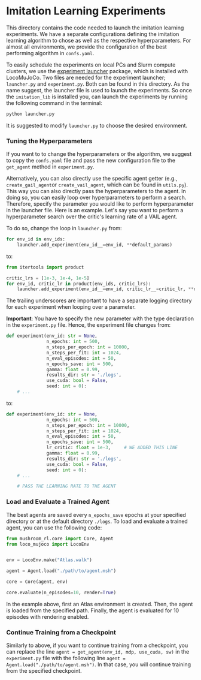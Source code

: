 # Imitation Learning Experiments
This directory contains the code needed to launch the imitation learning experiments. 
We have a separate configurations defining the imitation 
learning algorithm to chose as well as the respective hyperparameters. For almost all 
environments, we provide the configuration of the best performing algorithm in `confs.yaml`.


To easily schedule the experiments on local PCs and Slurm compute clusters, we use 
the [experiment launcher](https://git.ias.informatik.tu-darmstadt.de/common/experiment_launcher) package,
which is installed with LocoMuJoCo. Two files are needed for the experiment launcher; `launcher.py` and 
`experiment.py`. Both can be found in this directory.
As the name suggest, the launcher file is used to launch the experiments. So once the `imitation_lib` is
installed you, can launch the experiments by running the following command in the terminal:

```bash
python launcher.py
```

It is suggested to modify `launcher.py` to choose the desired environment.

### Tuning the Hyperparameters
If you want to to change the hyperparameters or the algorithm, we suggest to copy the `confs.yaml` file and 
pass the new configuration file to the `get_agent` method in `experiment.py`.

Alternatively, you can also directly use the specific agent getter (e.g., `create_gail_agent`or `create_vail_agent`, 
which can be found in `utils.py`). This way you can also directly pass the hyperparameters to the agent. In doing so, 
you can easily loop over hyperparameters to perform a search. Therefore, specify the parameter 
you would like to perform hyperparameter in the launcher file. Here is an example. Let's say you 
want to perform a hyperparameter search over the critic's learning rate of a VAIL agent.

To do so, change the loop in `launcher.py` from:

```python
for env_id in env_ids:
    launcher.add_experiment(env_id__=env_id, **default_params)
```

to:

```python
from itertools import product

critic_lrs = [1e-3, 1e-4, 1e-5]
for env_id, critic_lr in product(env_ids, critic_lrs):
    launcher.add_experiment(env_id__=env_id, critic_lr__=critic_lr, **default_params)
```
The trailing underscores are important to have a separate logging directory for each experiment when looping 
over a parameter.

**Important**: You have to specify the new parameter with the type declaration in the `experiment.py` file.
Hence, the experiment file changes from:

```python
def experiment(env_id: str = None,
               n_epochs: int = 500,
               n_steps_per_epoch: int = 10000,
               n_steps_per_fit: int = 1024,
               n_eval_episodes: int = 50,
               n_epochs_save: int = 500,
               gamma: float = 0.99,
               results_dir: str = './logs',
               use_cuda: bool = False,
               seed: int = 0):
    # ...
```

to:

```python
def experiment(env_id: str = None,
               n_epochs: int = 500,
               n_steps_per_epoch: int = 10000,
               n_steps_per_fit: int = 1024,
               n_eval_episodes: int = 50,
               n_epochs_save: int = 500,
               lr_critic: float = 1e-3,     # WE ADDED THIS LINE
               gamma: float = 0.99,
               results_dir: str = './logs',
               use_cuda: bool = False,
               seed: int = 0):
    # ...

    # PASS THE LEARNING RATE TO THE AGENT
```


### Load and Evaluate a Trained Agent

The best agents are saved every `n_epochs_save` epochs at your specified directory or at the default directory
`./logs`. To load and evaluate a trained agent, you can use the following code:

```python
from mushroom_rl.core import Core, Agent
from loco_mujoco import LocoEnv


env = LocoEnv.make("Atlas.walk")

agent = Agent.load("./path/to/agent.msh")

core = Core(agent, env)

core.evaluate(n_episodes=10, render=True)
```

In the example above, first an Atlas environment is created. Then, the agent is loaded from the specified path. Finally,
the agent is evaluated for 10 episodes with rendering enabled.

### Continue Training from a Checkpoint


Similarly to above, if you want to continue training from a checkpoint, you can replace the line
`agent = get_agent(env_id, mdp, use_cuda, sw)` in the `experiment.py` file with the following line
`agent = Agent.load("./path/to/agent.msh")`. In that case, you will continue training from the specified
checkpoint.



